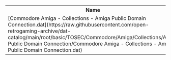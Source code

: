 <table>
<tr><th>Name</th><th>Size</th></tr>
<tr><td>
[Commodore Amiga - Collections - Amiga Public Domain Connection.dat](https://raw.githubusercontent.com/open-retrogaming-archive/dat-catalog/main/root/basic/TOSEC/Commodore/Amiga/Collections/Amiga Public Domain Connection/Commodore Amiga - Collections - Amiga Public Domain Connection.dat)
</td><td>8581</td></tr>
</table>
